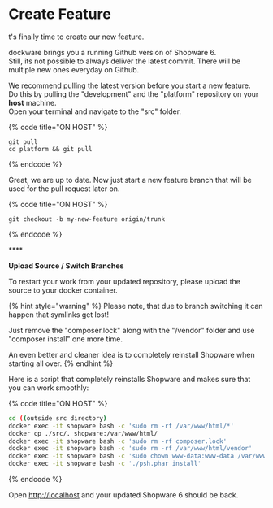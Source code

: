 # Create Feature

t's finally time to create our new feature.  
  
dockware brings you a running Github version of Shopware 6.  
Still, its not possible to always deliver the latest commit. There will be multiple new ones everyday on Github.  
  
We recommend pulling the latest version before you start a new feature.  
Do this by pulling the "development" and the "platform" repository on your **host** machine.  
Open your terminal and navigate to the "src" folder.

{% code title="ON HOST" %}
```text
git pull
cd platform && git pull
```
{% endcode %}

Great, we are up to date. Now just start a new feature branch that will be used for the pull request later on.

{% code title="ON HOST" %}
```text
git checkout -b my-new-feature origin/trunk
```
{% endcode %}

\*\*\*\*

**Upload Source / Switch Branches**

To restart your work from your updated repository, please upload the source to your docker container.

{% hint style="warning" %}
Please note, that due to branch switching it can happen that symlinks get lost!

Just remove the "composer.lock" along with the "/vendor" folder and use "composer install" one more time.

An even better and cleaner idea is to completely reinstall Shopware when starting all over.
{% endhint %}

Here is a script that completely reinstalls Shopware and makes sure that you can work smoothly:

{% code title="ON HOST" %}
```bash
cd ((outside src directory)
docker exec -it shopware bash -c 'sudo rm -rf /var/www/html/*'
docker cp ./src/. shopware:/var/www/html/
docker exec -it shopware bash -c 'sudo rm -rf composer.lock'
docker exec -it shopware bash -c 'sudo rm -rf /var/www/html/vendor'
docker exec -it shopware bash -c 'sudo chown www-data:www-data /var/www -R'
docker exec -it shopware bash -c './psh.phar install'
```
{% endcode %}

Open [http://localhost](http://localhost/) and your updated Shopware 6 should be back.


